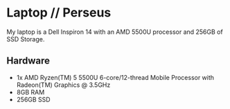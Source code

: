 # Laptop // Perseus

My laptop is a Dell Inspiron 14 with an AMD 5500U processor and 256GB of SSD Storage.

## Hardware

- 1x AMD Ryzen(TM) 5 5500U 6-core/12-thread Mobile Processor with Radeon(TM) Graphics @ 3.5GHz
- 8GB RAM
- 256GB SSD

